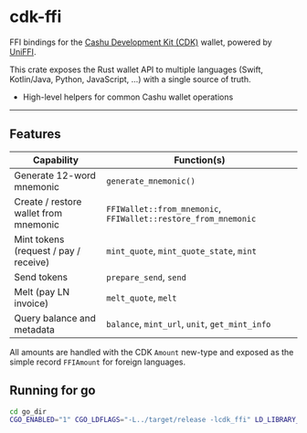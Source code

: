 # cdk-ffi

FFI bindings for the [Cashu Development Kit (CDK)](https://github.com/cashubtc/cdk) wallet, powered by [UniFFI](https://mozilla.github.io/uniffi-rs/).

This crate exposes the Rust wallet API to multiple languages (Swift, Kotlin/Java, Python, JavaScript, …) with a single source of truth.

* High-level helpers for common Cashu wallet operations

---

## Features

| Capability | Function(s) |
|------------|-------------|
| Generate 12-word mnemonic | `generate_mnemonic()` |
| Create / restore wallet from mnemonic | `FFIWallet::from_mnemonic`, `FFIWallet::restore_from_mnemonic` |
| Mint tokens (request / pay / receive) | `mint_quote`, `mint_quote_state`, `mint` |
| Send tokens | `prepare_send`, `send` |
| Melt (pay LN invoice) | `melt_quote`, `melt` |
| Query balance and metadata | `balance`, `mint_url`, `unit`, `get_mint_info` |

All amounts are handled with the CDK `Amount` new-type and exposed as the simple record `FFIAmount` for foreign languages.


## Running for go
```bash
cd go_dir
CGO_ENABLED="1" CGO_LDFLAGS="-L../target/release -lcdk_ffi" LD_LIBRARY_PATH="../target/release" go run ./...

```
